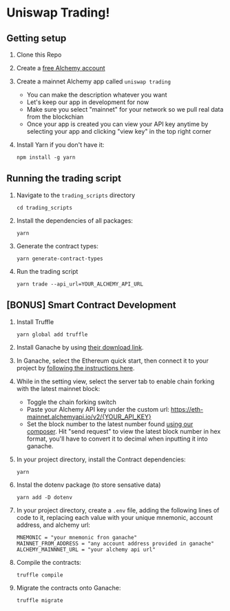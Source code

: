 # Uniswap Trading!

## Getting setup

1. Clone this Repo

2. Create a [free Alchemy account](https://dashboard.alchemyapi.io/signup/)

3. Create a mainnet Alchemy app called `uniswap trading`
   - You can make the description whatever you want
   - Let's keep our app in development for now
   - Make sure you select "mainnet" for your network so we pull real data from the blockchian
   - Once your app is created you can view your API key anytime by selecting your app and clicking "view key" in the top right corner
4. Install Yarn if you don't have it:

   ```
   npm install -g yarn
   ```

## Running the trading script

1. Navigate to the `trading_scripts` directory

   ```
   cd trading_scripts
   ```

2. Install the dependencies of all packages:

   ```
   yarn
   ```

3. Generate the contract types:

   ```
   yarn generate-contract-types
   ```

4. Run the trading script

   ```
   yarn trade --api_url=YOUR_ALCHEMY_API_URL
   ```

## [BONUS] Smart Contract Development

1. Install Truffle

   ```
   yarn global add truffle
   ```

2. Install Ganache by using [their download link](https://www.trufflesuite.com/ganache).

3. In Ganache, select the Ethereum quick start, then connect it to your project by [following the instructions here](https://www.trufflesuite.com/docs/ganache/truffle-projects/linking-a-truffle-project).

4. While in the setting view, select the server tab to enable chain forking with the latest mainnet block:

   - Toggle the chain forking switch
   - Paste your Alchemy API key under the custom url: https://eth-mainnet.alchemyapi.io/v2/{YOUR_API_KEY}
   - Set the block number to the latest number found [using our composer](https://composer.alchemyapi.io?composer_state=%7B%22network%22%3A0%2C%22methodName%22%3A%22eth_blockNumber%22%2C%22paramValues%22%3A%5B%5D%7D). Hit "send request" to view the latest block number in hex format, you'll have to convert it to decimal when inputting it into ganache.

5. In your project directory, install the Contract dependencies:

   ```
   yarn
   ```

6. Instal the dotenv package (to store sensative data)

   ```
   yarn add -D dotenv
   ```

7. In your project directory, create a `.env` file, adding the following lines of code to it, replacing each value with your unique mnemonic, account address, and alchemy url:

   ```
   MNEMONIC = "your mnemonic fron ganache"
   MAINNET_FROM_ADDRESS = "any account address provided in ganache"
   ALCHEMY_MAINNNET_URL = "your alchemy api url"
   ```

8. Compile the contracts:

   ```
   truffle compile
   ```

9. Migrate the contracts onto Ganache:

   ```
   truffle migrate
   ```
